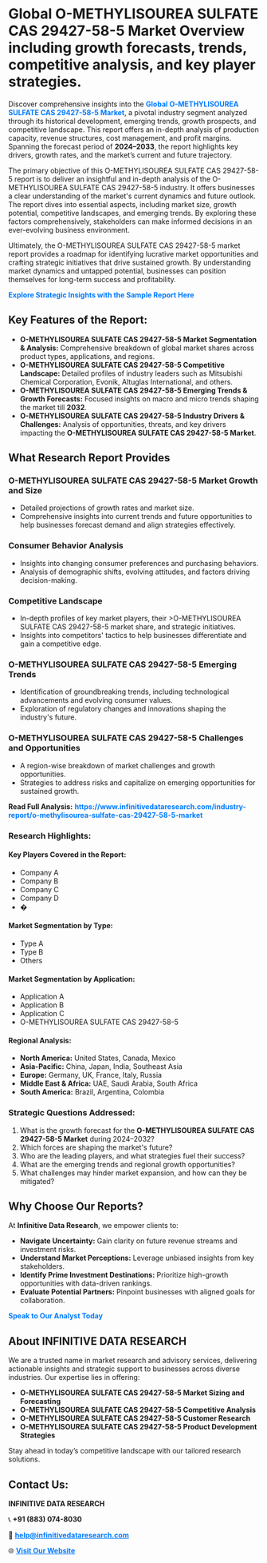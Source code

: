 <h1>Global O-METHYLISOUREA SULFATE CAS 29427-58-5 Market Overview including growth forecasts, trends, competitive analysis, and key player strategies.</h1>
<p>
Discover comprehensive insights into the 
<a href="https://www.infinitivedataresearch.com/industry-report/o-methylisourea-sulfate-cas-29427-58-5-market" rel="dofollow" style="color: #007BFF; text-decoration: none;"><strong>Global O-METHYLISOUREA SULFATE CAS 29427-58-5 Market</strong></a>, a pivotal industry segment analyzed through its historical development, emerging trends, growth prospects, and competitive landscape. This report offers an in-depth analysis of production capacity, revenue structures, cost management, and profit margins. Spanning the forecast period of <strong>2024–2033</strong>, the report highlights key drivers, growth rates, and the market’s current and future trajectory.
</p>
<p>
The primary objective of this O-METHYLISOUREA SULFATE CAS 29427-58-5 report is to deliver an insightful and in-depth analysis of the O-METHYLISOUREA SULFATE CAS 29427-58-5 industry. It offers businesses a clear understanding of the market's current dynamics and future outlook. The report dives into essential aspects, including market size, growth potential, competitive landscapes, and emerging trends. By exploring these factors comprehensively, stakeholders can make informed decisions in an ever-evolving business environment.
</p>
<p>
Ultimately, the O-METHYLISOUREA SULFATE CAS 29427-58-5 market report provides a roadmap for identifying lucrative market opportunities and crafting strategic initiatives that drive sustained growth. By understanding market dynamics and untapped potential, businesses can position themselves for long-term success and profitability.
</p>
<p>
<a href="https://www.infinitivedataresearch.com/request-sample/reportId=101906" style="color: #007BFF; text-decoration: none;"><strong>Explore Strategic Insights with the Sample Report Here</strong></a>
</p>

<h2>Key Features of the Report:</h2>
<ul>
<li><strong>O-METHYLISOUREA SULFATE CAS 29427-58-5 Market Segmentation & Analysis:</strong> Comprehensive breakdown of global market shares across product types, applications, and regions.</li>
<li><strong>O-METHYLISOUREA SULFATE CAS 29427-58-5 Competitive Landscape:</strong> Detailed profiles of industry leaders such as Mitsubishi Chemical Corporation, Evonik, Altuglas International, and others.</li>
<li><strong>O-METHYLISOUREA SULFATE CAS 29427-58-5 Emerging Trends & Growth Forecasts:</strong> Focused insights on macro and micro trends shaping the market till <strong>2032</strong>.</li>
<li><strong>O-METHYLISOUREA SULFATE CAS 29427-58-5 Industry Drivers & Challenges:</strong> Analysis of opportunities, threats, and key drivers impacting the <strong>O-METHYLISOUREA SULFATE CAS 29427-58-5 Market</strong>.</li>
</ul>

<h2>What Research Report Provides</h2>
<h3>O-METHYLISOUREA SULFATE CAS 29427-58-5 Market Growth and Size</h3>
<ul>
<li>Detailed projections of growth rates and market size.</li>
<li>Comprehensive insights into current trends and future opportunities to help businesses forecast demand and align strategies effectively.</li>
</ul>

<h3>Consumer Behavior Analysis</h3>
<ul>
<li>Insights into changing consumer preferences and purchasing behaviors.</li>
<li>Analysis of demographic shifts, evolving attitudes, and factors driving decision-making.</li>
</ul>

<h3>Competitive Landscape</h3>
<ul>
<li>In-depth profiles of key market players, their >O-METHYLISOUREA SULFATE CAS 29427-58-5 market share, and strategic initiatives.</li>
<li>Insights into competitors' tactics to help businesses differentiate and gain a competitive edge.</li>
</ul>

<h3>O-METHYLISOUREA SULFATE CAS 29427-58-5 Emerging Trends</h3>
<ul>
<li>Identification of groundbreaking trends, including technological advancements and evolving consumer values.</li>
<li>Exploration of regulatory changes and innovations shaping the industry's future.</li>
</ul>

<h3>O-METHYLISOUREA SULFATE CAS 29427-58-5 Challenges and Opportunities</h3>
<ul>
<li>A region-wise breakdown of market challenges and growth opportunities.</li>
<li>Strategies to address risks and capitalize on emerging opportunities for sustained growth.</li>
</ul>
<p><strong>Read Full Analysis:</strong> <a href="https://www.infinitivedataresearch.com/industry-report/o-methylisourea-sulfate-cas-29427-58-5-market" rel="dofollow" style="color: #007BFF; text-decoration: none;"><strong>https://www.infinitivedataresearch.com/industry-report/o-methylisourea-sulfate-cas-29427-58-5-market</strong></a></p>
<h3>Research Highlights:</h3>
<h4>Key Players Covered in the Report:</h4>
<ul><li>Company A</li><li>Company B</li><li>Company C</li><li>Company D</li><li>�</li></ul>
<h4>Market Segmentation by Type:</h4>
<ul><li>Type A</li><li>Type B</li><li>Others</li></ul>
<h4>Market Segmentation by Application:</h4>
<ul><li>Application A</li><li>Application B</li><li>Application C</li><li>O-METHYLISOUREA SULFATE CAS 29427-58-5</li></ul>

<h4>Regional Analysis:</h4>
<ul>
<li><strong>North America:</strong> United States, Canada, Mexico</li>
<li><strong>Asia-Pacific:</strong> China, Japan, India, Southeast Asia</li>
<li><strong>Europe:</strong> Germany, UK, France, Italy, Russia</li>
<li><strong>Middle East & Africa:</strong> UAE, Saudi Arabia, South Africa</li>
<li><strong>South America:</strong> Brazil, Argentina, Colombia</li>
</ul>

<h3>Strategic Questions Addressed:</h3>
<ol>
<li>What is the growth forecast for the <strong>O-METHYLISOUREA SULFATE CAS 29427-58-5 Market</strong> during 2024–2032?</li>
<li>Which forces are shaping the market's future?</li>
<li>Who are the leading players, and what strategies fuel their success?</li>
<li>What are the emerging trends and regional growth opportunities?</li>
<li>What challenges may hinder market expansion, and how can they be mitigated?</li>
</ol>

<h2>Why Choose Our Reports?</h2>
<p>At <strong>Infinitive Data Research</strong>, we empower clients to:</p>
<ul>
<li><strong>Navigate Uncertainty:</strong> Gain clarity on future revenue streams and investment risks.</li>
<li><strong>Understand Market Perceptions:</strong> Leverage unbiased insights from key stakeholders.</li>
<li><strong>Identify Prime Investment Destinations:</strong> Prioritize high-growth opportunities with data-driven rankings.</li>
<li><strong>Evaluate Potential Partners:</strong> Pinpoint businesses with aligned goals for collaboration.</li>
</ul>
<p><a href="https://www.infinitivedataresearch.com/industry-report/o-methylisourea-sulfate-cas-29427-58-5-market" rel="dofollow" style="color: #007BFF; text-decoration: none;"><strong>Speak to Our Analyst Today</strong></a></p>

<h2>About INFINITIVE DATA RESEARCH</h2>
<p>We are a trusted name in market research and advisory services, delivering actionable insights and strategic support to businesses across diverse industries. Our expertise lies in offering:</p>
<ul>
<li><strong>O-METHYLISOUREA SULFATE CAS 29427-58-5 Market Sizing and Forecasting</strong></li>
<li><strong>O-METHYLISOUREA SULFATE CAS 29427-58-5 Competitive Analysis</strong></li>
<li><strong>O-METHYLISOUREA SULFATE CAS 29427-58-5 Customer Research</strong></li>
<li><strong>O-METHYLISOUREA SULFATE CAS 29427-58-5 Product Development Strategies</strong></li>
</ul>
<p>Stay ahead in today’s competitive landscape with our tailored research solutions.</p>

<h2>Contact Us:</h2>
<p><strong>INFINITIVE DATA RESEARCH</strong></p>
<p>📞 <strong>+91 (883) 074-8030</strong></p>
<p>📧 <strong><a href="mailto:help@infinitivedataresearch.com" style="color: #007BFF;">help@infinitivedataresearch.com</a></strong></p>
<p>🌐 <strong><a href="https://www.infinitivedataresearch.com" rel="dofollow" style="color: #007BFF;">Visit Our Website</a></strong></p>